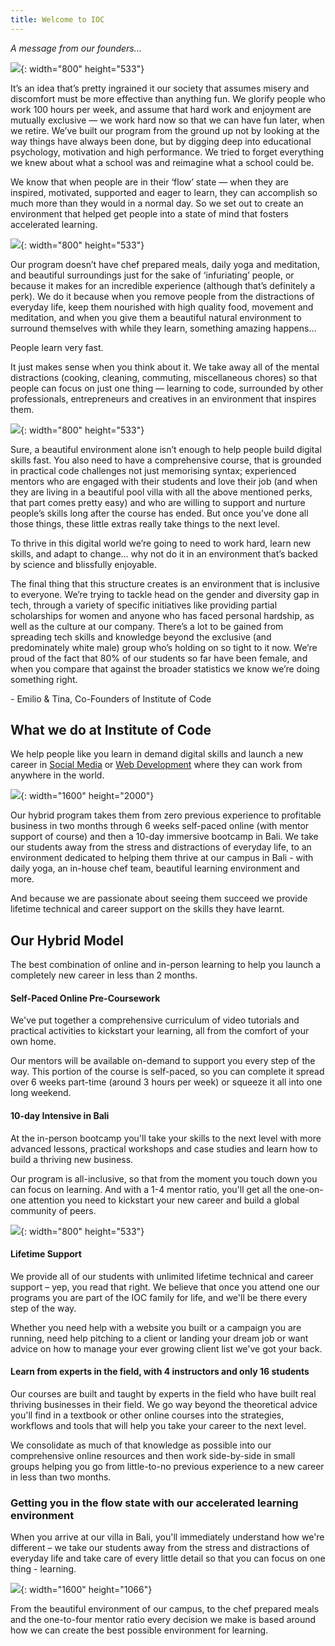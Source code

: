 ```yaml
---
title: Welcome to IOC
---
```


*A message from our founders…&nbsp;*

![](/uploads/ioc-internal-4784.jpg){: width="800" height="533"}

It’s an idea that’s pretty ingrained it our society that assumes misery and discomfort must be more effective than anything fun. We glorify people who work 100 hours per week, and assume that hard work and enjoyment are mutually exclusive — we work hard now so that we can have fun later, when we retire. We’ve built our program from the ground up not by looking at the way things have always been done, but by digging deep into educational psychology, motivation and high performance. We tried to forget everything we knew about what a school was and reimagine what a school could be.

We know that when people are in their ‘flow’ state — when they are inspired, motivated, supported and eager to learn, they can accomplish so much more than they would in a normal day. So we set out to create an environment that helped get people into a state of mind that fosters accelerated learning.

![](/uploads/ioc-5.jpg){: width="800" height="533"}

Our program doesn’t have chef prepared meals, daily yoga and meditation, and beautiful surroundings just for the sake of ‘infuriating’ people, or because it makes for an incredible experience (although that’s definitely a perk). We do it because when you remove people from the distractions of everyday life, keep them nourished with high quality food, movement and meditation, and when you give them a beautiful natural environment to surround themselves with while they learn, something amazing happens…

People learn very fast.

It just makes sense when you think about it. We take away all of the mental distractions (cooking, cleaning, commuting, miscellaneous chores) so that people can focus on just one thing — learning to code, surrounded by other professionals, entrepreneurs and creatives in an environment that inspires them.

![](/uploads/ioc-14.jpg){: width="800" height="533"}

Sure, a beautiful environment alone isn’t enough to help people build digital skills fast. You also need to have a comprehensive course, that is grounded in practical code challenges not just memorising syntax; experienced mentors who are engaged with their students and love their job (and when they are living in a beautiful pool villa with all the above mentioned perks, that part comes pretty easy) and who are willing to support and nurture people’s skills long after the course has ended. But once you’ve done all those things, these little extras really take things to the next level.

To thrive in this digital world we’re going to need to work hard, learn new skills, and adapt to change… why not do it in an environment that’s backed by science and blissfully enjoyable.

The final thing that this structure creates is an environment that is inclusive to everyone. We’re trying to tackle head on the gender and diversity gap in tech, through a variety of specific initiatives like providing partial scholarships for women and anyone who has faced personal hardship, as well as the culture at our company. There’s a lot to be gained from spreading tech skills and knowledge beyond the exclusive (and predominately white male) group who’s holding on so tight to it now. We’re proud of the fact that 80% of our students so far have been female, and when you compare that against the broader statistics we know we’re doing something right.

\- Emilio & Tina, Co-Founders of Institute of Code

## What we do at Institute of Code

We help people like you learn in demand digital skills and launch a new career in&nbsp;[Social Media](https://www.instituteofcode.com/courses/social-media)&nbsp;or&nbsp;[Web Development](https://www.instituteofcode.com/courses/web-dev)&nbsp;where they can work from anywhere in the world.

![](/uploads/ioc-21.jpg){: width="1600" height="2000"}

Our hybrid program takes them from zero previous experience to profitable business in two months through 6 weeks self-paced online (with mentor support of course) and then a 10-day immersive bootcamp in Bali. We take our students away from the stress and distractions of everyday life, to an environment dedicated to helping them thrive at our campus in Bali - with daily yoga, an in-house chef team, beautiful learning environment and more.

And because we are passionate about seeing them succeed we provide lifetime technical and career support on the skills they have learnt.

## Our Hybrid Model

The best combination of online and in-person learning to help you launch a completely new career in less than 2 months.

#### Self-Paced Online Pre-Coursework

We've put together a comprehensive curriculum of video tutorials and practical activities to kickstart your learning, all from the comfort of your own home.

Our mentors will be available on-demand to support you every step of the way. This portion of the course is self-paced, so you can complete it spread over 6 weeks part-time (around 3 hours per week) or squeeze it all into one long weekend.

#### 10-day Intensive in Bali

At the in-person bootcamp you'll take your skills to the next level with more advanced lessons, practical workshops and case studies and learn how to build a thriving new business.

Our program is all-inclusive, so that from the moment you touch down you can focus on learning. And with a 1-4 mentor ratio, you'll get all the one-on-one attention you need to kickstart your new career and build a global community of peers.

![](/uploads/ioc-5dm49212.jpg){: width="800" height="533"}

#### Lifetime Support

We provide all of our students with unlimited lifetime technical and career support – yep, you read that right. We believe that once you attend one our programs you are part of the IOC family for life, and we'll be there every step of the way.

Whether you need help with a website you built or a campaign you are running, need help pitching to a client or landing your dream job or want advice on how to manage your ever growing client list we've got your back.

#### Learn from experts in the field, with 4 instructors and only 16 students

Our courses are built and taught by experts in the field who have built real thriving businesses in their field. We go way beyond the theoretical advice you'll find in a textbook or other online courses into the strategies, workflows and tools that will help you take your career to the next level.

We consolidate as much of that knowledge as possible into our comprehensive online resources and then work side-by-side in small groups helping you go from little-to-no previous experience to a new career in less than two months.

### Getting you in the flow state with our accelerated learning environment

When you arrive at our villa in Bali, you'll immediately understand how we're different – we take our students away from the stress and distractions of everyday life and take care of every little detail so that you can focus on one thing - learning.

![](/uploads/ioc-5dm49212.jpg){: width="1600" height="1066"}

From the beautiful environment of our campus, to the chef prepared meals and the one-to-four mentor ratio every decision we make is based around how we can create the best possible environment for learning.